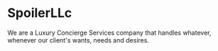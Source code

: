 # SpoilerLLc
We are a Luxury Concierge Services company that handles whatever, whenever our client's wants, needs and desires. 
